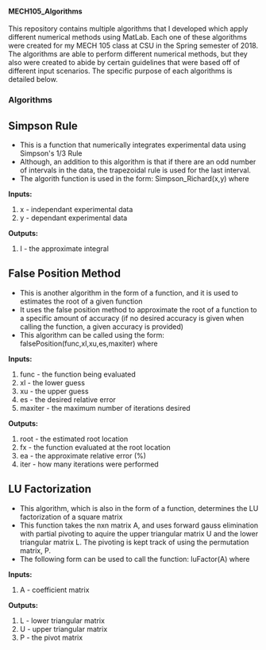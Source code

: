 #### MECH105_Algorithms
This repository contains multiple algorithms that I developed which apply different numerical methods using MatLab. Each one of these algorithms were created for my MECH 105 class at CSU in the Spring semester of 2018. The algorithms are able to perform different numerical methods, but they also were created to abide by certain guidelines that were based off of different input scenarios. The specific purpose of each algorithms is detailed below.

### Algorithms

## Simpson Rule
  * This is a function that numerically integrates experimental data using Simpson's 1/3 Rule
  * Although, an addition to this algorithm is that if there are an odd number of intervals in the data, the trapezoidal rule is used for the last interval.
  * The algorith function is used in the form: Simpson_Richard(x,y) where 
  
  **Inputs:**
  1. x - independant experimental data 
  2. y - dependant experimental data
  
  **Outputs:**
  1. I - the approximate integral
  
## False Position Method
  * This is another algorithm in the form of a function, and it is used to estimates the root of a given function
  * It uses the false position method to approximate the root of a function to a specific amount of accuracy (if no desired accuracy is given when calling the function, a given accuracy is provided)
  * This algorithm can be called using the form: falsePosition(func,xl,xu,es,maxiter) where
  
  **Inputs:**
  1. func - the function being evaluated
  2. xl - the lower guess
  3. xu - the upper guess
  4. es - the desired relative error
  5. maxiter - the maximum number of iterations desired
  
  **Outputs:**
  1. root - the estimated root location
  2. fx - the function evaluated at the root location
  3. ea - the approximate relative error (%)
  4. iter - how many iterations were performed
  
## LU Factorization
  * This algorithm, which is also in the form of a function, determines the LU factorization of a square matrix
  * This function takes the nxn matrix A, and uses forward gauss elimination with partial pivoting to aquire the upper triangular matrix U and the lower triangular matrix L. The pivoting is kept track of using the permutation matrix, P.
  * The following form can be used to call the function: luFactor(A) where
  
  **Inputs:**
  1. A - coefficient matrix
  
  **Outputs:**
  1. L - lower triangular matrix
  2. U - upper triangular matrix
  3. P - the pivot matrix
